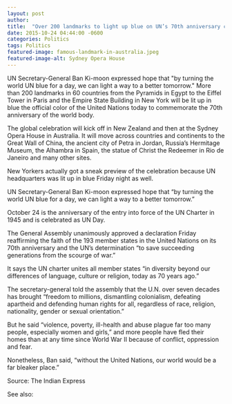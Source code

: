 ```yaml
---
layout: post
author: 
title:  "Over 200 landmarks to light up blue on UN’s 70th anniversary coinciding with another sequel to 9/11"
date: 2015-10-24 04:44:00 -0600
categories: Politics
tags: Politics
featured-image: famous-landmark-in-australia.jpeg
featured-image-alt: Sydney Opera House 
---
```

UN Secretary-General Ban Ki-moon expressed hope that "by turning the world UN blue for a day, we can light a way to a better tomorrow."
More than 200 landmarks in 60 countries from the Pyramids in Egypt to the Eiffel Tower in Paris and the Empire State Building in New York will be lit up in blue the official color of the United Nations today to commemorate the 70th anniversary of the world body.

The global celebration will kick off in New Zealand and then at the Sydney Opera House in Australia. It will move across countries and continents to the Great Wall of China, the ancient city of Petra in Jordan, Russia’s Hermitage Museum, the Alhambra in Spain, the statue of Christ the Redeemer in Rio de Janeiro and many other sites.

New Yorkers actually got a sneak preview of the celebration because UN headquarters was lit up in blue Friday night as well.

UN Secretary-General Ban Ki-moon expressed hope that “by turning the world UN blue for a day, we can light a way to a better tomorrow.”

October 24 is the anniversary of the entry into force of the UN Charter in 1945 and is celebrated as UN Day.

The General Assembly unanimously approved a declaration Friday reaffirming the faith of the 193 member states in the United Nations on its 70th anniversary and the UN’s determination “to save succeeding generations from the scourge of war.”

It says the UN charter unites all member states “in diversity beyond our differences of language, culture or religion, today as 70 years ago.”

The secretary-general told the assembly that the U.N. over seven decades has brought “freedom to millions, dismantling colonialism, defeating apartheid and defending human rights for all, regardless of race, religion, nationality, gender or sexual orientation.”

But he said “violence, poverty, ill-health and abuse plague far too many people, especially women and girls,” and more people have fled their homes than at any time since World War II because of conflict, oppression and fear.

Nonetheless, Ban said, “without the United Nations, our world would be a far bleaker place.”

Source: The Indian Express

See also: 
<a href="http://thenewworldpost.com/world/2022/02/22/911-sequence.html" data-iframely-url></a>
